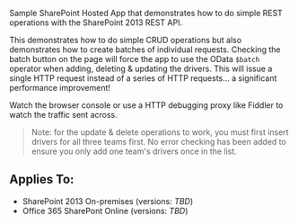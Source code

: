 Sample SharePoint Hosted App that demonstrates how to do simple REST operations with the SharePoint 2013 REST API.

This demonstrates how to do simple CRUD operations but also demonstrates how to create batches of individual requests. Checking the batch button on the page will force the app to use the OData `$batch` operator when adding, deleting & updating the drivers. This will issue a single HTTP request instead of a series of HTTP requests... a significant performance improvement!

Watch the browser console or use a HTTP debugging proxy like Fiddler to watch the traffic sent across.

> Note: for the update & delete operations to work, you must first insert drivers for all three teams first. No error checking has been added to ensure you only add one team's drivers once in the list.

Applies To:
-----------
- SharePoint 2013 On-premises (versions: *TBD*)
- Office 365 SharePont Online (versions: *TBD*)